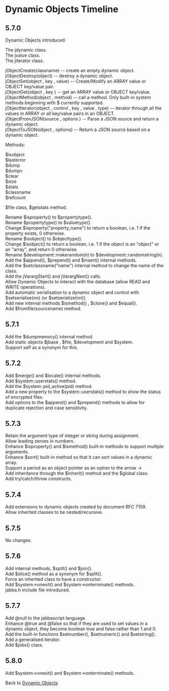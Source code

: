 # Dynamic Objects Timeline

<PageHeader />  

## 5.7.0  

Dynamic Objects introduced:

The jdynamic class.  
The jvalue class.  
The jiterator class.  

jObjectCreate(classname) -- create an empty dynamic object.  
jObjectDestroy(object) -- destroy a dynamic object.  
jObjectSet(object , key , value) -- Create/Modify an ARRAY value or OBJECT key/value pair.  
jObjectGet(object , key ) -- get an ARRAY value or OBJECT key/value.  
jObjectMethod(object , method) -- call a method. Only built-in system methods beginning with $ currently supported.  
jObjectIterator(object , control , key , value , type) -- iterator through all the values in ARRAY or all key/value pairs in an OBJECT.  
jObjectFromJSON(source , options ) -- Parse a JSON source and return a dynamic object.  
jObjectToJSON(object , options) -- Return a JSON source based on a dynamic object.  

Methods:

$isobject  
$lasterror  
$dump  
$dumpv  
$clear  
$size  
$stats  
$classname  
$refcount  

$file class, $getstats method.  

Rename $isproperty() to $propertytype().  
Rename $propertytype() to $valuetype().  
Change $isproperty("property_name") to return a boolean, i.e. 1 if the property exists, 0 otherwise.  
Rename $isobject() to $objecttype().  
Change $isobject() to return a boolean, i.e. 1 if the object is an "object" or an "array", and return 0 otherwise.  
Rename $development::makerandom(n) to $development::randomstring(n).  
Add the $append(), $prepend() and $insert() internal methods.  
Add the $setclassname("name") internal method to change the name of the class.  
Add the jVarargStart() and jVarargNext() calls.  
Allow Dynamic Objects to interact with the database (allow READ and WRITE operations).  
Add automatic serialisation to a dynamic object and control with $setserialise(nn) (or $setserialize(nn)).  
Add new internal methods $ismethod() , $clone() and $equal().  
Add $fromfile(sourcename) method.  

## 5.7.1  

Add the $dumpmemory() internal method.  
Add static objects $jbase , $file, $development and $system.  
Support self as a synonym for this.  

## 5.7.2

Add $merge() and $locate() internal methods.  
Add $system::userstats() method.  
Add the $system::pid_active(pid) method.  
Add a new property to the $system::userstats() method to show the status of encrypted files.  
Add options to the $append() and $prepend() methods to allow for duplicate rejection and case sensitivity.  

## 5.7.3

Retain the argument type of integer or string during assignment.  
Allow leading zeroes in numbers.  
Enhance $isproperty() and $ismethod() built-in methods to support multiple arguments.  
Enhance $sort() built-in method so that it can sort values in a dynamic array.  
Support a period as an object pointer as an option to the arrow ->  
Add inheritance through the $inherit() method and the $global class.  
Add try/catch/throw constructs.  

## 5.7.4

Add extensions to dynamic objects created by document RFC 7159.  
Allow inherited classes to be nested/recursive.  

## 5.7.5

No changes.  

## 5.7.6

Add internal methods, $split() and $join().  
Add $slice() method as a synonym for $split().  
Force an inherited class to have a constructor.  
Add $system->onexit() and $system->onterminate() methods.  
jabba.h include file introduced.  

## 5.7.7

Add @null to the jabbascript language.  
Enhance @true and @false so that if they are used to set values in a dynamic object, they become boolean true and false rather than 1 and 0.  
Add the built-in functions $setnumber(), $setnumeric() and $setstring().  
Add a generalised iterator.  
Add $jobs() class.  

## 5.8.0

Add $system->onexit() and $system->onterminate() methods.

Back to [Dynamic Objects](./../README.md)

<PageFooter />  
